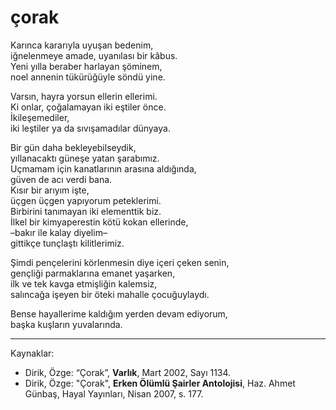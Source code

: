 # çorak

Karınca kararıyla uyuşan bedenim,  
iğnelenmeye amade, uyanılası bir kâbus.  
Yeni yılla beraber harlayan şöminem,  
noel annenin tükürüğüyle söndü yine.  

Varsın, hayra yorsun ellerin ellerimi.  
Ki onlar, çoğalamayan iki eştiler önce.  
İkileşemediler,  
iki leştiler ya da sıvışamadılar dünyaya.  

Bir gün daha bekleyebilseydik,  
yıllanacaktı güneşe yatan şarabımız.  
Uçmamam için kanatlarının arasına aldığında,  
güven de acı verdi bana.  
Kısır bir arıyım işte,  
üçgen üçgen yapıyorum peteklerimi.  
Birbirini tanımayan iki elementtik biz.  
İlkel bir kimyaperestin kötü kokan ellerinde,  
–bakır ile kalay diyelim–  
gittikçe tunçlaştı kilitlerimiz.

Şimdi pençelerini körlenmesin diye içeri çeken senin,  
gençliği parmaklarına emanet yaşarken,  
ilk ve tek kavga etmişliğin kalemsiz,  
salıncağa işeyen bir öteki mahalle çocuğuylaydı.

Bense hayallerime kaldığım yerden devam ediyorum,  
başka kuşların yuvalarında.
 
 --- 
Kaynaklar:

- Dirik, Özge: “Çorak”, **Varlık**,  Mart  2002,  Sayı 1134.
- Dirik, Özge: "Çorak", **Erken  Ölümlü  Şairler  Antolojisi**, Haz. Ahmet Günbaş, Hayal Yayınları, Nisan 2007, s. 177.
